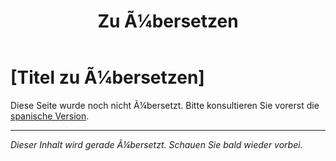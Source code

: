 ﻿---
title: [Zu Ã¼bersetzen]
---

<!-- TODO: translation missing - German version -->

# [Titel zu Ã¼bersetzen]

Diese Seite wurde noch nicht Ã¼bersetzt. Bitte konsultieren Sie vorerst die [spanische Version](/es/mitos-etapas-de-la-vida).

---

*Dieser Inhalt wird gerade Ã¼bersetzt. Schauen Sie bald wieder vorbei.*
